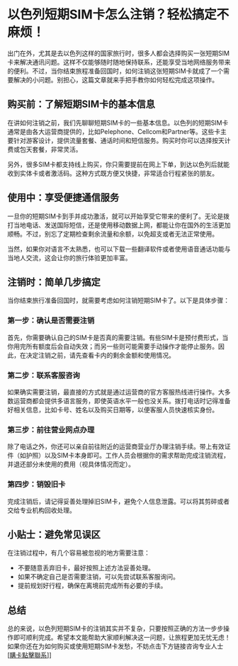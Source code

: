 # 以色列短期SIM卡怎么注销？轻松搞定不麻烦！

出门在外，尤其是去以色列这样的国家旅行时，很多人都会选择购买一张短期SIM卡来解决通讯问题。这样不仅能够随时随地保持联系，还能享受当地网络服务带来的便利。不过，当你结束旅程准备回国时，如何注销这张短期SIM卡就成了一个需要解决的小问题。别担心，这篇文章就来手把手教你如何轻松完成这项操作。

## 购买前：了解短期SIM卡的基本信息

在讲如何注销之前，我们先聊聊短期SIM卡的一些基本信息。以色列的短期SIM卡通常是由各大运营商提供的，比如Pelephone、Cellcom和Partner等。这些卡主要针对游客设计，提供流量套餐、通话时间和短信服务。购买时你可以选择按天计费或包天套餐，非常灵活。

另外，很多SIM卡都支持线上购买，你只需要提前在网上下单，到达以色列后就能收到实体卡或者激活码。这种方式既方便又快捷，非常适合行程紧张的朋友。

## 使用中：享受便捷通信服务

一旦你的短期SIM卡到手并成功激活，就可以开始享受它带来的便利了。无论是拨打当地电话、发送国际短信，还是使用移动数据上网，都能让你在国外的生活更加顺畅。不过，别忘了定期检查剩余流量和余额，以免超支或者无法正常使用。

当然，如果你对语言不太熟悉，也可以下载一些翻译软件或者使用语音通话功能与当地人交流，这会让你的旅行体验更加丰富。

## 注销时：简单几步搞定

当你结束旅行准备回国时，就需要考虑如何注销短期SIM卡了。以下是具体步骤：

### 第一步：确认是否需要注销
首先，你需要确认自己的SIM卡是否真的需要注销。有些SIM卡是预付费形式，当你用完所有额度后会自动失效；而另一些则可能需要手动操作才能停止服务。因此，在决定注销之前，请先查看卡内的剩余金额和使用情况。

### 第二步：联系客服咨询
如果确实需要注销，最直接的方式就是通过运营商的官方客服热线进行操作。大多数运营商都会提供多语言服务，即使英语水平一般也没关系。拨打电话时记得准备好相关信息，比如卡号、姓名以及购买日期等，以便客服人员快速核实身份。

### 第三步：前往营业网点办理
除了电话之外，你还可以亲自前往附近的运营商营业厅办理注销手续。带上有效证件（如护照）以及SIM卡本身即可。工作人员会根据你的需求帮助完成注销流程，并退还部分未使用的费用（视具体情况而定）。

### 第四步：销毁旧卡
完成注销后，请记得妥善处理掉旧SIM卡，避免个人信息泄露。可以将其剪碎或者交给专业机构回收处理。

## 小贴士：避免常见误区

在注销过程中，有几个容易被忽视的地方需要注意：

- 不要随意丢弃旧卡，最好按照上述方法妥善处理。
- 如果不确定自己是否需要注销，可以先尝试联系客服询问。
- 提前规划好行程，确保在离境前完成所有必要的手续。

## 总结

总的来说，以色列短期SIM卡的注销其实并不复杂，只要按照正确的方法一步步操作即可顺利完成。希望本文能帮助大家顺利解决这一问题，让旅程更加无忧无虑！如果你还在为如何购买或使用短期SIM卡发愁，不妨点击下方链接咨询专业人士[[購卡點擊聯系](https://t.me/s/esim1088)]]